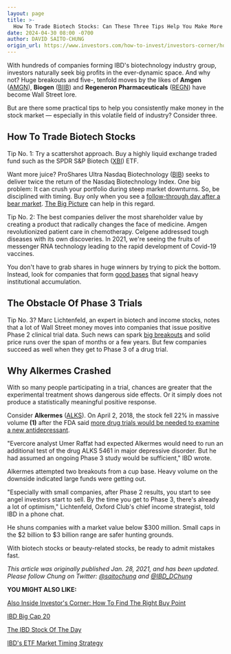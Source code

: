 ```yaml
---
layout: page
title: >-
  How To Trade Biotech Stocks: Can These Three Tips Help You Make More Profits?
date: 2024-04-30 08:00 -0700
author: DAVID SAITO-CHUNG
origin_url: https://www.investors.com/how-to-invest/investors-corner/how-to-trade-biotech-stocks-three-tips-help-make-more-profits/
---
```


With hundreds of companies forming IBD's biotechnology industry group, investors naturally seek big profits in the ever-dynamic space. And why not? Huge breakouts and five-, tenfold moves by the likes of **Amgen** ([AMGN](https://research.investors.com/quote.aspx?symbol=AMGN)), **Biogen** ([BIIB](https://research.investors.com/quote.aspx?symbol=BIIB)) and **Regeneron Pharmaceuticals** ([REGN](https://research.investors.com/quote.aspx?symbol=REGN)) have become Wall Street lore.

But are there some practical tips to help you consistently make money in the stock market — especially in this volatile field of industry? Consider three.

## How To Trade Biotech Stocks

Tip No. 1: Try a scattershot approach. Buy a highly liquid exchange traded fund such as the SPDR S&P Biotech ([XBI](https://research.investors.com/quote.aspx?symbol=XBI)) ETF.

Want more juice? ProShares Ultra Nasdaq Biotechnology ([BIB](https://research.investors.com/quote.aspx?symbol=BIB)) seeks to deliver twice the return of the Nasdaq Biotechnology Index. One big problem: It can crush your portfolio during steep market downturns. So, be disciplined with timing. Buy only when you see a [follow-through day after a bear market](https://www.investors.com/how-to-invest/investors-corner/what-is-a-follow-through-day/). [The Big Picture](https://www.investors.com/category/market-trend/the-big-picture/) can help in this regard.

Tip No. 2: The best companies deliver the most shareholder value by creating a product that radically changes the face of medicine. Amgen revolutionized patient care in chemotherapy. Celgene addressed tough diseases with its own discoveries. In 2021, we're seeing the fruits of messenger RNA technology leading to the rapid development of Covid-19 vaccines.

You don't have to grab shares in huge winners by trying to pick the bottom. Instead, look for companies that form [good bases](https://www.investors.com/how-to-invest/investors-corner/how-to-trade-stocks-base-stock-charts/) that signal heavy institutional accumulation.

## The Obstacle Of Phase 3 Trials

Tip No. 3? Marc Lichtenfeld, an expert in biotech and income stocks, notes that a lot of Wall Street money moves into companies that issue positive Phase 2 clinical trial data. Such news can spark [big breakouts](https://www.investors.com/how-to-invest/investors-corner/what-is-stock-breakout/) and solid price runs over the span of months or a few years. But few companies succeed as well when they get to Phase 3 of a drug trial.

## Why Alkermes Crashed

With so many people participating in a trial, chances are greater that the experimental treatment shows dangerous side effects. Or it simply does not produce a statistically meaningful positive response.

Consider **Alkermes** ([ALKS](https://research.investors.com/quote.aspx?symbol=ALKS)). On April 2, 2018, the stock fell 22% in massive volume **(1)** after the FDA said [more drug trials would be needed to examine a new antidepressant](https://www.investors.com/news/technology/alkermes-plunges-after-fda-refuses-to-review-depression-drug/).

"Evercore analyst Umer Raffat had expected Alkermes would need to run an additional test of the drug ALKS 5461 in major depressive disorder. But he had assumed an ongoing Phase 3 study would be sufficient," IBD wrote.

Alkermes attempted two breakouts from a cup base. Heavy volume on the downside indicated large funds were getting out.

"Especially with small companies, after Phase 2 results, you start to see angel investors start to sell. By the time you get to Phase 3, there's already a lot of optimism," Lichtenfeld, Oxford Club's chief income strategist, told IBD in a phone chat.

He shuns companies with a market value below \$300 million. Small caps in the \$2 billion to \$3 billion range are safer hunting grounds.

With biotech stocks or beauty-related stocks, be ready to admit mistakes fast.

_This article was originally published Jan. 28, 2021, and has been updated. Please follow Chung on Twitter: [@saitochung](https://twitter.com/SaitoChung) and [@IBD_DChung](https://twitter.com/IBD_DChung)_

**YOU MIGHT ALSO LIKE:**

[Also Inside Investor's Corner: How To Find The Right Buy Point](https://www.investors.com/how-to-invest/investors-corner/apple-stock-set-up-proper-buy-point-before-big-rally/)

[IBD Big Cap 20](https://research.investors.com/stock-lists/big-cap-20/)

[The IBD Stock Of The Day](https://www.investors.com/research/ibd-stock-of-the-day/)

[IBD's ETF Market Timing Strategy](https://www.investors.com/market-trend/ibds-etf-market-strategy/ibds-etf-market-strategy/)
